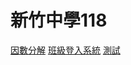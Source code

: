 <!--link rel="stylesheet" href="css/air.css"-->
<link href="http://fonts.googleapis.com/icon?family=Material+Icons" rel="stylesheet">
<link type="text/css" rel="stylesheet" href="css/materialize.min.css"  media="screen,projection"/>
<link rel="stylesheet" href="https://cdnjs.cloudflare.com/ajax/libs/materialize/0.97.7/css/materialize.min.css">


# 新竹中學118

[因數分解](content/factorization.md)
[班級登入系統](content/loginsystem.md)
[測試](content/test.md)